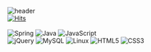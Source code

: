 ![header](https://capsule-render.vercel.app/api?type=soft&color=EFD9E0&height=170&section=header&text=Dayeong%20Maeng&fontSize=70&fontColor=FFFFFF)
<br/>
[![Hits](https://hits.seeyoufarm.com/api/count/incr/badge.svg?url=https://github.com/dayeongmaeng&count_bg=%233A5B5E&title_bg=%2397B8B9&icon=&icon_color=%233A5B5E&title=hits&edge_flat=false)](https://github.com/dayeongmaeng)
<br/><br/>
![Spring](https://img.shields.io/badge/spring-%236DB33F.svg?style=for-the-badge&logo=spring&logoColor=white)
![Java](https://img.shields.io/badge/java-%23ED8B00.svg?style=for-the-badge&logo=java&logoColor=white)
![JavaScript](https://img.shields.io/badge/javascript-%23323330.svg?style=for-the-badge&logo=javascript&logoColor=%23F7DF1E)
</br>
![jQuery](https://img.shields.io/badge/jquery-%230769AD.svg?style=for-the-badge&logo=jquery&logoColor=white)
![MySQL](https://img.shields.io/badge/mysql-%2300f.svg?style=for-the-badge&logo=mysql&logoColor=white)
![Linux](https://img.shields.io/badge/Linux-FCC624?style=for-the-badge&logo=linux&logoColor=black)
![HTML5](https://img.shields.io/badge/html5-%23E34F26.svg?style=for-the-badge&logo=html5&logoColor=white)
![CSS3](https://img.shields.io/badge/css3-%231572B6.svg?style=for-the-badge&logo=css3&logoColor=white)
